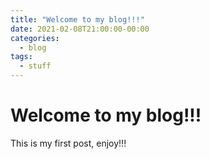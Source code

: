 ```yaml
---
title: "Welcome to my blog!!!"
date: 2021-02-08T21:00:00-00:00
categories:
  - blog
tags:
  - stuff
---
```


# Welcome to my blog!!!

This is my first post, enjoy!!!
